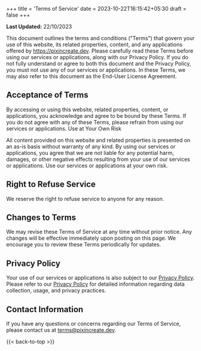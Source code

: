 +++
title = 'Terms of Service'
date = 2023-10-22T16:15:42+05:30
draft = false
+++

**Last Updated:** 22/10/2023

This document outlines the terms and conditions ("Terms") that govern your use of this website, its related properties, content, and any applications offered by <https://pixincreate.dev>. Please carefully read these Terms before using our services or applications, along with our Privacy Policy. If you do not fully understand or agree to both this document and the Privacy Policy, you must not use any of our services or applications. In these Terms, we may also refer to this document as the End-User License Agreement.

## Acceptance of Terms

By accessing or using this website, related properties, content, or applications, you acknowledge and agree to be bound by these Terms. If you do not agree with any of these Terms, please refrain from using our services or applications.
Use at Your Own Risk

All content provided on this website and related properties is presented on an as-is basis without warranty of any kind. By using our services or applications, you agree that we are not liable for any potential harm, damages, or other negative effects resulting from your use of our services or applications. Use our services or applications at your own risk.

## Right to Refuse Service

We reserve the right to refuse service to anyone for any reason.

## Changes to Terms

We may revise these Terms of Service at any time without prior notice. Any changes will be effective immediately upon posting on this page. We encourage you to review these Terms periodically for updates.

## Privacy Policy

Your use of our services or applications is also subject to our [Privacy Policy](privacy-policy.md). Please refer to our [Privacy Policy](privacy-policy.md) for detailed information regarding data collection, usage, and privacy practices.

## Contact Information

If you have any questions or concerns regarding our Terms of Service, please contact us at <terms@pixincreate.dev>.

{{< back-to-top >}}
